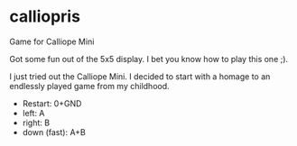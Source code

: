 # calliopris
Game for Calliope Mini

Got some fun out of the 5x5 display. I bet you know how to play this one ;).

I just tried out the Calliope Mini. I decided to start with a homage to an endlessly played game from my childhood.

- Restart: 0+GND
- left: A
- right: B
- down (fast): A+B

